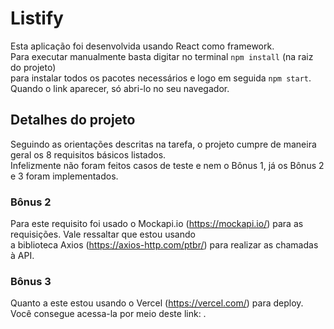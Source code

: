 # Listify

Esta aplicação foi desenvolvida usando React como framework. <br/>
Para executar manualmente basta digitar no terminal `npm install` (na raiz do projeto) <br/>
para instalar todos os pacotes necessários e logo em seguida  `npm start`. Quando o link aparecer, só abri-lo no seu navegador. <br/>

## Detalhes do projeto
Seguindo as orientações descritas na tarefa, o projeto cumpre de maneira geral os 8 requisitos básicos listados. <br/>
Infelizmente não foram feitos casos de teste e nem o Bônus 1, já os Bônus 2 e 3 foram implementados.
### Bônus 2
Para este requisito foi usado o Mockapi.io (https://mockapi.io/) para as requisições. Vale ressaltar que estou usando <br/>
a biblioteca Axios (https://axios-http.com/ptbr/) para realizar as chamadas à API. <br/>
### Bônus 3
Quanto a este estou usando o Vercel (https://vercel.com/) para deploy. Você consegue acessa-la por meio deste link: .
